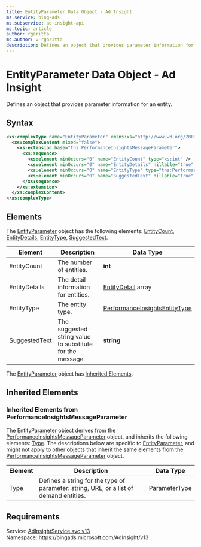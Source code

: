 ```yaml
---
title: EntityParameter Data Object - Ad Insight
ms.service: bing-ads
ms.subservice: ad-insight-api
ms.topic: article
author: rgaritta
ms.author: v-rgaritta
description: Defines an object that provides parameter information for an entity.
---
```

# EntityParameter Data Object - Ad Insight
Defines an object that provides parameter information for an entity.

## Syntax
```xml
<xs:complexType name="EntityParameter" xmlns:xs="http://www.w3.org/2001/XMLSchema">
  <xs:complexContent mixed="false">
    <xs:extension base="tns:PerformanceInsightsMessageParameter">
      <xs:sequence>
        <xs:element minOccurs="0" name="EntityCount" type="xs:int" />
        <xs:element minOccurs="0" name="EntityDetails" nillable="true" type="tns:ArrayOfEntityDetail" />
        <xs:element minOccurs="0" name="EntityType" type="tns:PerformanceInsightsEntityType" />
        <xs:element minOccurs="0" name="SuggestedText" nillable="true" type="xs:string" />
      </xs:sequence>
    </xs:extension>
  </xs:complexContent>
</xs:complexType>
```

## <a name="elements"></a>Elements

The [EntityParameter](entityparameter.md) object has the following elements: [EntityCount](#entitycount), [EntityDetails](#entitydetails), [EntityType](#entitytype), [SuggestedText](#suggestedtext).

|Element|Description|Data Type|
|-----------|---------------|-------------|
|<a name="entitycount"></a>EntityCount|The number of entities.|**int**|
|<a name="entitydetails"></a>EntityDetails|The detail information for entities.|[EntityDetail](entitydetail.md) array|
|<a name="entitytype"></a>EntityType|The entity type.|[PerformanceInsightsEntityType](performanceinsightsentitytype.md)|
|<a name="suggestedtext"></a>SuggestedText|The suggested string value to substitute for the message.|**string**|

The [EntityParameter](entityparameter.md) object has [Inherited Elements](#inheritedelements).

## <a name="inheritedelements"></a>Inherited Elements

### <a name="inheritedelementsperformanceinsightsmessageparameter"></a>Inherited Elements from PerformanceInsightsMessageParameter
The [EntityParameter](entityparameter.md) object derives from the [PerformanceInsightsMessageParameter](performanceinsightsmessageparameter.md) object, and inherits the following elements: [Type](#type). The descriptions below are specific to [EntityParameter](entityparameter.md), and might not apply to other objects that inherit the same elements from the [PerformanceInsightsMessageParameter](performanceinsightsmessageparameter.md) object.  

|Element|Description|Data Type|
|-----------|---------------|-------------|
|<a name="type"></a>Type|Defines a string for the type of parameter: string, URL, or a list of demand entities.|[ParameterType](parametertype.md)|

## Requirements
Service: [AdInsightService.svc v13](https://adinsight.api.bingads.microsoft.com/Api/Advertiser/AdInsight/v13/AdInsightService.svc)  
Namespace: https\://bingads.microsoft.com/AdInsight/v13  

